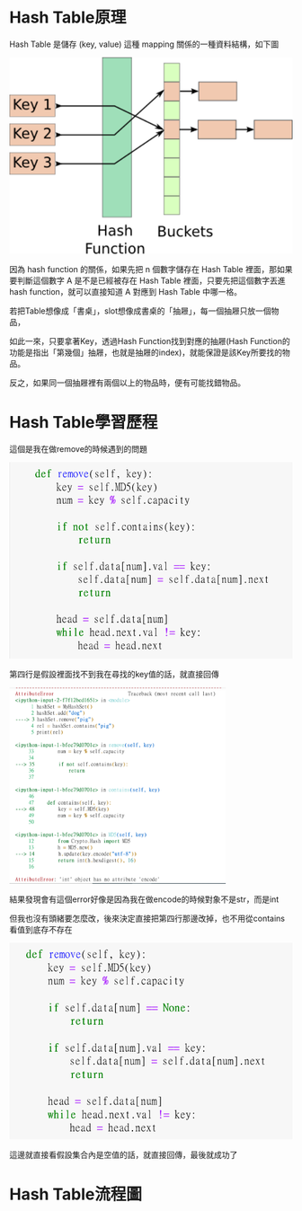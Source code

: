 # Hash Table原理


Hash Table 是儲存 (key, value) 這種 mapping 關係的一種資料結構，如下圖


<img src='https://github.com/jason880111/My-learning-note/blob/master/image/hash-table.png' height=350 weight =350>

因為 hash function 的關係，如果先把 n 個數字儲存在 Hash Table 裡面，那如果要判斷這個數字 A 是不是已經被存在 Hash Table 裡面，只要先把這個數字丟進 hash function，就可以直接知道 A 對應到 Hash Table 中哪一格。

若把Table想像成「書桌」，slot想像成書桌的「抽屜」，每一個抽屜只放一個物品，

如此一來，只要拿著Key，透過Hash Function找到對應的抽屜(Hash Function的功能是指出「第幾個」抽屜，也就是抽屜的index)，就能保證是該Key所要找的物品。


反之，如果同一個抽屜裡有兩個以上的物品時，便有可能找錯物品。


# Hash Table學習歷程

這個是我在做remove的時候遇到的問題

<img src='https://github.com/jason880111/My-learning-note/blob/master/image/remove(1).PNG' height=350 weight =350>

第四行是假設裡面找不到我在尋找的key值的話，就直接回傳

<img src='https://github.com/jason880111/My-learning-note/blob/master/image/error.PNG' height=350 weight =350>

結果發現會有這個error好像是因為我在做encode的時候對象不是str，而是int

但我也沒有頭緒要怎麼改，後來決定直接把第四行那邊改掉，也不用從contains看值到底存不存在

<img src='https://github.com/jason880111/My-learning-note/blob/master/image/remove(2).PNG' height=350 weight =350>

這邊就直接看假設集合內是空值的話，就直接回傳，最後就成功了


# Hash Table流程圖

